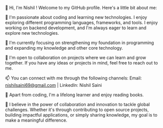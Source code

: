 👋 Hi, I'm Nishil ! Welcome to my GitHub profile. Here's a little bit about me:

👀 I'm passionate about coding and learning new technologies. I enjoy exploring different programming languages, frameworks, and tools. I enjoy working on backend development, and I'm always eager to learn and explore new technologies.

🌱 I'm currently focusing on strengthening my foundation in programming and expanding my knowledge and other core technology.

💼 I'm open to collaboration on projects where we can learn and grow together. If you have any ideas or projects in mind, feel free to reach out to me.

📫 You can connect with me through the following channels: Email: nishilsaini69@gmail.com | LinkedIn: Nishil Saini 

🔭 Apart from coding, I'm a lifelong learner and enjoy reading books. 

🌟 I believe in the power of collaboration and innovation to tackle global challenges. Whether it's through contributing to open source projects, building impactful applications, or simply sharing knowledge, my goal is to make a meaningful difference.
